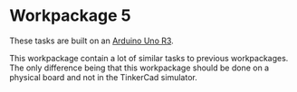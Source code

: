 # Workpackage 5
These tasks are built on an [Arduino Uno R3](http://cdn.shopify.com/s/files/1/0438/4735/2471/products/A000066_03.front_643x483.jpg?v=1629815860). 

This workpackage contain a lot of similar tasks to previous workpackages. The only difference being that this workpackage should be done on a physical board and not in the TinkerCad simulator.
